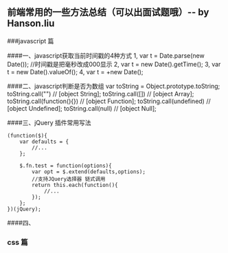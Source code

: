 ## 前端常用的一些方法总结（可以出面试题哦）-- by Hanson.liu

###javascript 篇

####一、javascript获取当前时间戳的4种方式
    1, var t = Date.parse(new Date()); //时间戳是把毫秒改成000显示
    2, var t = new Date().getTime();
    3, var t = new Date().valueOf();
    4, var t = +new Date();

####二、javascript判断是否为数组
    var toString = Object.prototype.toString;
        toString.call("") // [object String];
        toString.call([]) // [object Array];
        toString.call(function(){}) // [object Function];
        toString.call(undefined) // [object Undefined];
        toString.call(null) // [object Null];

####三、jQuery 插件常用写法

    (function($){
        var defaults = {
            //...
        };

        $.fn.test = function(options){
            var opt = $.extend(defaults,options);
            //支持JQuery选择器 链式调用
            return this.each(function(){
                //...
            });
        };
    })(jQuery);

####四、


### css 篇
